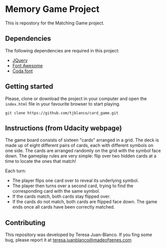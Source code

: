 # Memory Game Project

This is repostory for the Matching Game project.

## Dependencies

The following dependencies are required in this project:

* [JQuery](https://jquery.com/)
* [Font Awesome](fontawesome.com/)
* [Coda font](https://fonts.google.com/specimen/Coda)

## Getting started

Please, clone or download the project in your computer and open the ```index.html``` file in your 
favourite browser to start playing. 

````git clone https://github.com/tjblanco/card_game.git````

## Instructions (from Udacity webpage)

The game board consists of sixteen "cards" arranged in a grid. The deck is made up of eight different pairs of cards, each with different symbols on one side. The cards are arranged randomly on the grid with the symbol face down. The gameplay rules are very simple: flip over two hidden cards at a time to locate the ones that match!

Each turn:

* The player flips one card over to reveal its underlying symbol.
* The player then turns over a second card, trying to find the corresponding card with the same symbol.
* If the cards match, both cards stay flipped over.
* If the cards do not match, both cards are flipped face down.
The game ends once all cards have been correctly matched.

## Contributing

This repository was developed by Teresa Juan-Blanco. 
If you fing some bug, please report it at 
[teresa.juanblanco@madeofgenes.com](mailto:teresa.juanblanco@madeofgenes.com)
